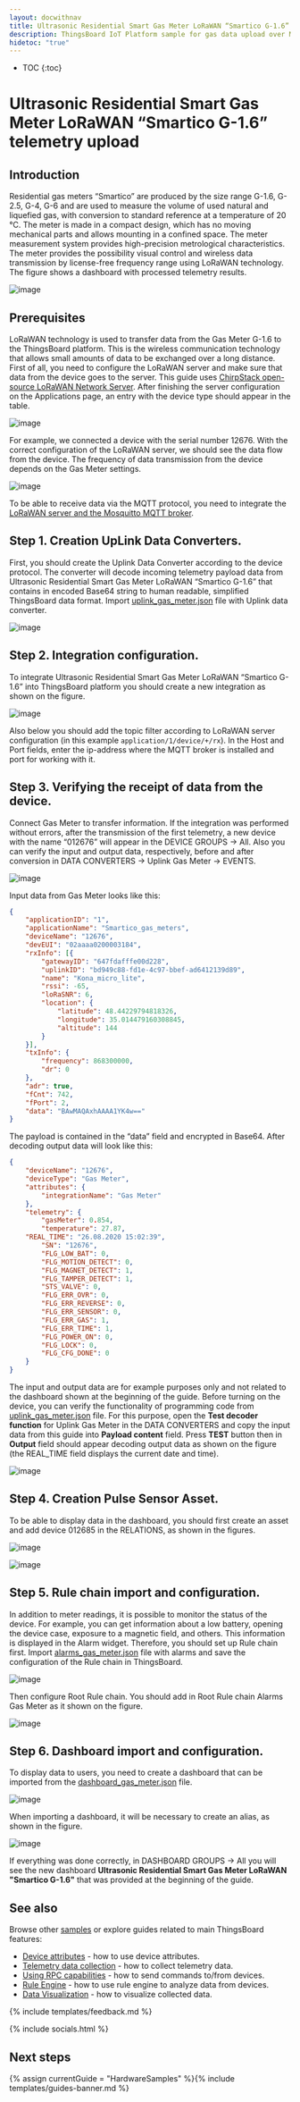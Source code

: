 ```yaml
---
layout: docwithnav
title: Ultrasonic Residential Smart Gas Meter LoRaWAN “Smartico G-1.6” telemetry upload
description: ThingsBoard IoT Platform sample for gas data upload over MQTT using Smart Gas Meter LoRaWAN “Smartico G-1.6”.
hidetoc: "true"
---
```


* TOC
{:toc}

# Ultrasonic Residential Smart Gas Meter LoRaWAN “Smartico G-1.6” telemetry upload
## Introduction
Residential gas meters “Smartico” are produced by the size range G-1.6, G-2.5, G-4, G-6 and are used to measure the volume of used natural and liquefied gas, with conversion to standard reference at a temperature of 20 °C. The meter is made in a compact design, which has no moving mechanical parts and allows mounting in a confined space. The meter measurement system provides high-precision metrological characteristics. The meter provides the possibility visual control and wireless data transmission by license-free frequency range using LoRaWAN technology.  The figure shows a dashboard with processed telemetry results.

![image](/images/samples/smartico/gas-meter-lorawan/MainDashboard.png)

## Prerequisites
LoRaWAN technology is used to transfer data from the Gas Meter G-1.6 to the ThingsBoard platform. This is the wireless communication technology that allows small amounts of data to be exchanged over a long distance. First of all, you need to configure the LoRaWAN server and make sure that data from the device goes to the server. This guide uses [ChirpStack open-source LoRaWAN Network Server](https://www.chirpstack.io/application-server/). 
After finishing the server configuration on the Applications page, an entry with the device type should appear in the table.

![image](/images/samples/smartico/gas-meter-lorawan/lora1.PNG)

For example, we connected a device with the serial number 12676. With the correct configuration of the LoRaWAN server, we should see the data flow from the device. The frequency of data transmission from the device depends on the Gas Meter settings.

![image](/images/samples/smartico/gas-meter-lorawan/Lora2.PNG)

To be able to receive data via the MQTT protocol, you need to integrate the [LoRaWAN server and the Mosquitto MQTT broker](https://www.chirpstack.io/application-server/integrations/mqtt/).
## Step 1. Creation UpLink Data Converters.
First, you should create the Uplink Data Converter according to the device protocol. The converter will decode incoming telemetry payload data from Ultrasonic Residential Smart Gas Meter LoRaWAN “Smartico G-1.6” that contains in encoded Base64 string to human readable, simplified ThingsBoard data format. Import [uplink_gas_meter.json](/docs/samples/smartico/gas-meter-lorawan/resources/uplink_gas_meter.json) file with Uplink data converter.

![image](/images/samples/smartico/gas-meter-lorawan/convert.PNG)

## Step 2. Integration configuration.
To integrate Ultrasonic Residential Smart Gas Meter LoRaWAN “Smartico G-1.6” into ThingsBoard platform you should create a new integration as shown on the figure.

![image](/images/samples/smartico/gas-meter-lorawan/integration.PNG)

Also below you should add the topic filter according to LoRaWAN server configuration (in this example ```application/1/device/+/rx```). In the Host and Port fields, enter the ip-address where the MQTT broker is installed and port for working with it.
## Step 3. Verifying the receipt of data from the device.
Connect Gas Meter to transfer information. If the integration was performed without errors, after the transmission of the first telemetry, a new device with the name “012676” will appear in the DEVICE GROUPS → All. Also you can verify the input and output data, respectively, before and after conversion in DATA CONVERTERS → Uplink Gas Meter → EVENTS.

![image](/images/samples/smartico/gas-meter-lorawan/verify.PNG)

Input data from Gas Meter looks like this:
```json
{
    "applicationID": "1",
    "applicationName": "Smartico_gas_meters",
    "deviceName": "12676",
    "devEUI": "02aaaa0200003184",
    "rxInfo": [{
        "gatewayID": "647fdafffe00d228",
        "uplinkID": "bd949c88-fd1e-4c97-bbef-ad6412139d89",
        "name": "Kona_micro_lite",
        "rssi": -65,
        "loRaSNR": 6,
        "location": {
            "latitude": 48.44229794818326,
            "longitude": 35.014479160308845,
            "altitude": 144
        }
    }],
    "txInfo": {
        "frequency": 868300000,
        "dr": 0
    },
    "adr": true,
    "fCnt": 742,
    "fPort": 2,
    "data": "BAwMAQAxhAAAA1YK4w=="
}
```
The payload is contained in the “data” field and encrypted in Base64. After decoding output data will look like this:
```json
{
    "deviceName": "12676",
    "deviceType": "Gas Meter",
    "attributes": {
        "integrationName": "Gas Meter"
    },
    "telemetry": {
        "gasMeter": 0.854,
        "temperature": 27.87,
 	"REAL_TIME": "26.08.2020 15:02:39",
        "SN": "12676",
        "FLG_LOW_BAT": 0,
        "FLG_MOTION_DETECT": 0,
        "FLG_MAGNET_DETECT": 1,
        "FLG_TAMPER_DETECT": 1,
        "STS_VALVE": 0,
        "FLG_ERR_OVR": 0,
        "FLG_ERR_REVERSE": 0,
        "FLG_ERR_SENSOR": 0,
        "FLG_ERR_GAS": 1,
        "FLG_ERR_TIME": 1,
        "FLG_POWER_ON": 0,
        "FLG_LOCK": 0,
        "FLG_CFG_DONE": 0
    }
}
```
The input and output data are for example purposes only and not related to the dashboard shown at the beginning of the guide. 
Before turning on the device, you can verify the functionality of programming code from [uplink_gas_meter.json](/docs/samples/smartico/gas-meter-lorawan/resources/uplink_gas_meter.json) file. For this purpose, open the **Test decoder function** for Uplink Gas Meter in the DATA CONVERTERS and copy the input data from this guide into **Payload content** field. Press **TEST** button then in **Output** field should appear decoding output data as shown on the figure (the REAL_TIME field displays the current date and time).

![image](/images/samples/smartico/gas-meter-lorawan/verify1.PNG)

## Step 4. Creation Pulse Sensor Asset.
To be able to display data in the dashboard, you should first create an asset and add device 012685 in the RELATIONS, as shown in the figures.

![image](/images/samples/smartico/gas-meter-lorawan/asset1.PNG)

![image](/images/samples/smartico/gas-meter-lorawan/asset2.PNG)

## Step 5. Rule chain import and configuration.
In addition to meter readings, it is possible to monitor the status of the device. For example, you can get information about a low battery, opening the device case, exposure to a magnetic field, and others. This information is displayed in the Alarm widget. Therefore, you should set up Rule chain first. Import [alarms_gas_meter.json](/docs/samples/smartico/gas-meter-lorawan/resources/alarms_gas_meter.json) file with alarms and save the configuration of the Rule chain in ThingsBoard.

![image](/images/samples/smartico/gas-meter-lorawan/alarm1.PNG)

Then configure Root Rule chain. You should add in Root Rule chain Alarms Gas Meter as it shown on the figure.

![image](/images/samples/smartico/gas-meter-lorawan/alarm2.PNG)

## Step 6. Dashboard import and configuration.
To display data to users, you need to create a dashboard that can be imported from the [dashboard_gas_meter.json](/docs/samples/smartico/gas-meter-lorawan/resources/dashboard_gas_meter.json) file.

![image](/images/samples/smartico/gas-meter-lorawan/dashboard1.PNG)

When importing a dashboard, it will be necessary to create an alias, as shown in the figure.

![image](/images/samples/smartico/gas-meter-lorawan/dashboard2.PNG)

If everything was done correctly, in DASHBOARD GROUPS → All you will see the new dashboard **Ultrasonic Residential Smart Gas Meter LoRaWAN "Smartico G-1.6"** that was provided at the beginning of the guide.

## See also

Browse other [samples](/docs/samples) or explore guides related to main ThingsBoard features:

 - [Device attributes](/docs/user-guide/attributes/) - how to use device attributes.
 - [Telemetry data collection](/docs/user-guide/telemetry/) - how to collect telemetry data.
 - [Using RPC capabilities](/docs/user-guide/rpc/) - how to send commands to/from devices.
 - [Rule Engine](/docs/user-guide/rule-engine/) - how to use rule engine to analyze data from devices.
 - [Data Visualization](/docs/user-guide/visualization/) - how to visualize collected data.

{% include templates/feedback.md %}

{% include socials.html %}

## Next steps

{% assign currentGuide = "HardwareSamples" %}{% include templates/guides-banner.md %}